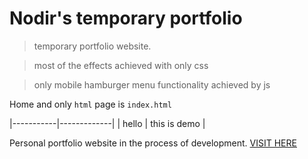 # Nodir's temporary portfolio
> temporary portfolio website.

> most of the effects achieved with only css 

> only mobile hamburger menu functionality achieved by js 


Home and only ``` html ``` page is `index.html`

|-----------|-------------|
| hello | this is demo |


Personal portfolio website in the process of development. <a href="https://nodir-any.github.io/NodIr/">VISIT HERE</a>

